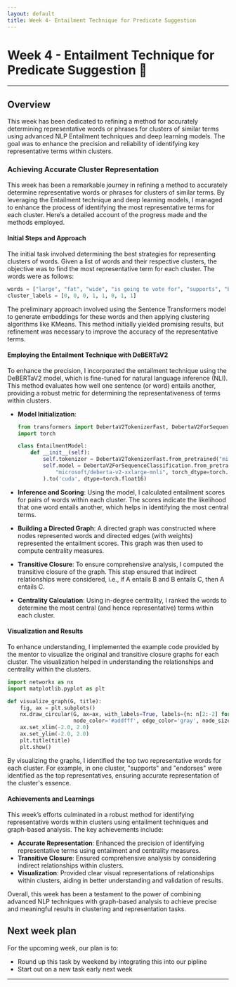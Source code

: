 ```yaml
---
layout: default
title: Week 4- Entailment Technique for Predicate Suggestion
---
```


# Week 4 - Entailment Technique for Predicate Suggestion 🔬

---

## Overview

This week has been dedicated to refining a method for accurately determining representative words or phrases for clusters of similar terms using advanced NLP Entailment techniques and deep learning models. The goal was to enhance the precision and reliability of identifying key representative terms within clusters.

### Achieving Accurate Cluster Representation

This week has been a remarkable journey in refining a method to accurately determine representative words or phrases for clusters of similar terms. By leveraging the Entailment technique and deep learning models, I managed to enhance the process of identifying the most representative terms for each cluster. Here’s a detailed account of the progress made and the methods employed.

#### Initial Steps and Approach

The initial task involved determining the best strategies for representing clusters of words. Given a list of words and their respective clusters, the objective was to find the most representative term for each cluster. The words were as follows:

```python
words = ["large", "fat", "wide", "is going to vote for", "supports", "big", "endorses", "is very likely going to support"]
cluster_labels = [0, 0, 0, 1, 1, 0, 1, 1]
```

The preliminary approach involved using the Sentence Transformers model to generate embeddings for these words and then applying clustering algorithms like KMeans. This method initially yielded promising results, but refinement was necessary to improve the accuracy of the representative terms.

#### Employing the Entailment Technique with DeBERTaV2

To enhance the precision, I incorporated the entailment technique using the DeBERTaV2 model, which is fine-tuned for natural language inference (NLI). This method evaluates how well one sentence (or word) entails another, providing a robust metric for determining the representativeness of terms within clusters.

- **Model Initialization**:
    ```python
    from transformers import DebertaV2TokenizerFast, DebertaV2ForSequenceClassification
    import torch

    class EntailmentModel:
        def __init__(self):
            self.tokenizer = DebertaV2TokenizerFast.from_pretrained("microsoft/deberta-v2-xxlarge-mnli")
            self.model = DebertaV2ForSequenceClassification.from_pretrained(
                "microsoft/deberta-v2-xxlarge-mnli", torch_dtype=torch.float16
            ).to('cuda', dtype=torch.float16)
    ```

- **Inference and Scoring**:
    Using the model, I calculated entailment scores for pairs of words within each cluster. The scores indicate the likelihood that one word entails another, which helps in identifying the most central terms.

- **Building a Directed Graph**:
    A directed graph was constructed where nodes represented words and directed edges (with weights) represented the entailment scores. This graph was then used to compute centrality measures.

- **Transitive Closure**:
    To ensure comprehensive analysis, I computed the transitive closure of the graph. This step ensured that indirect relationships were considered, i.e., if A entails B and B entails C, then A entails C.

- **Centrality Calculation**:
    Using in-degree centrality, I ranked the words to determine the most central (and hence representative) terms within each cluster.

#### Visualization and Results

To enhance understanding, I implemented the example code provided by the mentor to visualize the original and transitive closure graphs for each cluster. The visualization helped in understanding the relationships and centrality within the clusters.

```python
import networkx as nx
import matplotlib.pyplot as plt

def visualize_graph(G, title):
    fig, ax = plt.subplots()
    nx.draw_circular(G, ax=ax, with_labels=True, labels={n: n[2:-2] for n in G.nodes()},
                     node_color='#addfff', edge_color='gray', node_size=2000, arrowsize=20)
    ax.set_xlim(-2.0, 2.0)
    ax.set_ylim(-2.0, 2.0)
    plt.title(title)
    plt.show()
```

By visualizing the graphs, I identified the top two representative words for each cluster. For example, in one cluster, "supports" and "endorses" were identified as the top representatives, ensuring accurate representation of the cluster's essence.

#### Achievements and Learnings

This week’s efforts culminated in a robust method for identifying representative words within clusters using entailment techniques and graph-based analysis. The key achievements include:
- **Accurate Representation**: Enhanced the precision of identifying representative terms using entailment and centrality measures.
- **Transitive Closure**: Ensured comprehensive analysis by considering indirect relationships within clusters.
- **Visualization**: Provided clear visual representations of relationships within clusters, aiding in better understanding and validation of results.

Overall, this week has been a testament to the power of combining advanced NLP techniques with graph-based analysis to achieve precise and meaningful results in clustering and representation tasks.




## Next week plan
For the upcoming week, our plan is to:
- Round up this task by weekend by integrating this into our pipline
- Start out on a new task early next week


----
[StarCoder models by BigCode]: https://huggingface.co/bigcode
[dedicated repo directory]: https://github.com/dbpedia/neural-qa/tree/gsoc-mehrzad/gsoc/mehrzad

